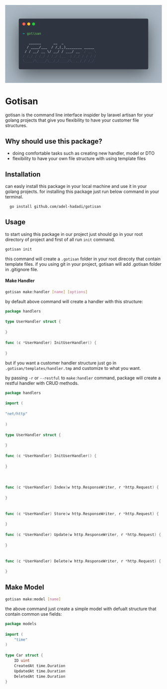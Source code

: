 ![gotisan](docs/gotisan-demo.png)

# Gotisan

gotisan is the command line interface inspider by laravel artisan for your golang projects that give you flexibility to have your customer file structures.


## Why should use this package?

- doing comfortable tasks such as creating new handler, model or DTO
- flexibility to have your own file structure with using template files

## Installation

can easly install this package in your local machine and use it in your golang projects. for installing this package just run below command in your terminal.

```bash
  go install github.com/adel-hadadi/gotisan
```

## Usage
to start using this package in our project just should go in your root directory of project and first of all run `init` command.

``` bash
gotisan init 
```
this command will create a `.gotisan` folder in your root direcoty that contain template files. if you using git in your project, gotisan will add .gotisan folder in .gitignore file.


#### Make Handler
``` bash
gotisan make:handler [name] [options]
```

by default above command will create a handler with this structure:
``` go
package handlers

type UserHandler struct {

}

func (c *UserHandler) InitUserHandler() {

}
``` 
but if you want a customer handler structure just go in `.gotisan/templates/handler.tmp` and customize to what you want.

by passing `-r` or `--restful` to `make:handler` command, package will create a restful handler with CRUD methods.

``` go
package handlers

import (

"net/http"

)

type UserHandler struct {

}

func (c *UserHandler) InitUserHandler() {

}



func (c *UserHandler) Index(w http.ResponseWriter, r *http.Request) {

}


func (c *UserHandler) Store(w http.ResponseWriter, r *http.Request) {

}

func (c *UserHandler) Update(w http.ResponseWriter, r *http.Request) {

}


func (c *UserHandler) Delete(w http.ResponseWriter, r *http.Request) {

}

```

## Make Model
``` bash
gotisan make:model [name]
```
the above command just create a simple model with defualt structure that contain common use fields:

``` go
package models

import (
    "time"
)

type Car struct {
    ID uint
    CreatedAt time.Duration
    UpdatedAt time.Duration
    DeletedAt time.Duration
}
```
